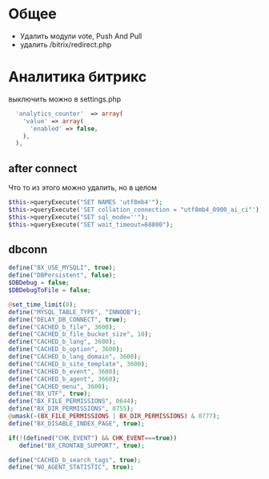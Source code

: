 # Общее

- Удалить модули vote, Push And Pull
- удалить /bitrix/redirect.php

# Аналитика битрикс
выключить можно в settings.php

```php
  'analytics_counter'  => array(
    'value' => array(
      'enabled' => false,
    ),
  ),
```

## after connect
Что то из этого можно удалить, но в целом
```php
$this->queryExecute("SET NAMES 'utf8mb4'");
$this->queryExecute('SET collation_connection = "utf8mb4_0900_ai_ci"');
$this->queryExecute("SET sql_mode=''");
$this->queryExecute("SET wait_timeout=68800");
```

## dbconn

```php
define("BX_USE_MYSQLI", true);
define("DBPersistent", false);
$DBDebug = false;
$DBDebugToFile = false;

@set_time_limit(0);
define("MYSQL_TABLE_TYPE", "INNODB");
define("DELAY_DB_CONNECT", true);
define("CACHED_b_file", 3600);
define("CACHED_b_file_bucket_size", 10);
define("CACHED_b_lang", 3600);
define("CACHED_b_option", 3600);
define("CACHED_b_lang_domain", 3600);
define("CACHED_b_site_template", 3600);
define("CACHED_b_event", 3600);
define("CACHED_b_agent", 3660);
define("CACHED_menu", 3600);
define("BX_UTF", true);
define("BX_FILE_PERMISSIONS", 0644);
define("BX_DIR_PERMISSIONS", 0755);
@umask(~(BX_FILE_PERMISSIONS | BX_DIR_PERMISSIONS) & 0777);
define("BX_DISABLE_INDEX_PAGE", true);

if(!(defined("CHK_EVENT") && CHK_EVENT===true))
   define("BX_CRONTAB_SUPPORT", true);

define("CACHED_b_search_tags", true);
define("NO_AGENT_STATISTIC", true);
```